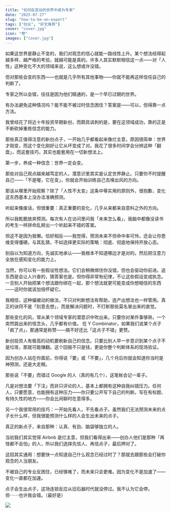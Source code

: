 ```yaml
---
title: "如何在变动的世界中成为专家"
date: "2025-07-27"
slug: "how-to-be-an-expert"
tags: ["创业", "好文推荐"]
cover: "cover.jpg"
icon: "😎"
images: ["cover.jpg"]
---
```

如果这世界是静止不变的，我们对观念的信心就能一路线性上升。某个想法经得起越多样、越严格的考验，就越可能是真的。许多人其实默默相信这一点——对「人性」这种变化不大的领域来说，这么想或许没错。



但对那些会变的东西——也就是几乎所有其他事物——你就不能再这样信任自己的判断了。



专家之所以会错，往往是因为他们精通的，是一个早已过期的世界。



有办法避免这种情况吗？能不能不被过时信念困住？答案是——可以，但得靠一点方法。



我曾经花了将近十年投资早期新创，而颇具讽刺的是，要在这领域成功，靠的正是不断砍掉重练信念的能力。



那些真正值得注意的新创点子，一开始几乎都看起来像烂主意，原因很简单：世界才刚变，而这个变化刚好让它从坏变成了对。我花了很多时间学会分辨这种「翻盘」，而这套技巧，其实也能套用在一切新想法上。



第一步，养成一种信念：世界一定会变。



那些对自己观点越来越笃定的人，潜意识里其实是认定世界静止。只要你不时提醒自己——「不是喔，它在变」，你就会开始训练自己去嗅出风的方向。



那该从哪里开始观察？除了「人性不太变」这条中等实用的原则外，很抱歉，变化这东西基本上没办法准确预测。



听起来像废话，但很重要：真正重要的变化，几乎从来都来自意料之外的方向。



所以我乾脆放弃预测。每次有人在访问里问我「未来怎么看」，我脑中都像没读书的考生一样拼命乱掰出一个听起来不错的答案。



但这不是因为我懒。恰好相反——我觉得，预测未来不但命中率可怜，还会让你思维变得僵硬。与其乱猜，不如选择更实际的策略：彻底、彻底地保持开放心态。



别自以为知道方向，先诚实地承认——我根本不知道哪边才是对的。然后把注意力全放在感知变化的能力上。



当然，你可以有一些假设性想法。它们会稍微绑住你没错，但也会驱动你前进。追东西是会让人兴奋的，猜答案也是。但你得非常有纪律，不让这些假设变成执念。
一旦别人开始把某个想法跟你绑在一起，那个想法就更可能变成你想相信的东西——这时你就该加倍怀疑它。



我相信，这种偏被动的做法，不只对判断想法有帮助，连产出想法也一样管用。真正的诀窍不是「刻意去想」，而是解决问题时，不打断那些莫名冒出来的直觉。



那些变化的风，常从某个领域专家的潜意识中吹出来。只要你对某件事够熟，一个突然跳出来的怪念头，几乎都有价值。
在 Y Combinator，如果我们说某个点子「疯了点」，那通常是称赞——搞不好还比「这点子不错」更赞。



新创投资人有极高的动机要刷新自己的信念。只要比别人早一步意识到某个点子不是垃圾，那就可能赚翻。这个回报不只是钱，更是你整个判断体系的现场验证。



因为创办人站在你面前，你得说「要」或「不要」，几个月后你就会知道你当时是神预测，还是大走眼。



那些说「不要」而错过 Google 的人（真的有几个），这笔帐会记一辈子。



凡是对想法要「下注」而非只评论的人，基本上都拥有这种自我纠错压力。任何人，只要愿意，也能拥有这种压力——你只要公开写下自己的判断。写在有标题、有持久性的地方——你会比闲聊时在意得多。



另一个我很常用的技巧：一开始先看人，不先看点子。虽然我们无法预测未来的点子长什么样，但我很能预测什么样的人会生出未来的点子。



真正的新点子，来自那种：认真、有劲、脑袋够独立的人。



当初我们其实觉得 Airbnb 是烂主意，但我们看得出来——创办人他们是那种「再怪都不会怕」的人，所以我们选择先信人、再信点子，最后押对了。



这招其实通用：想要快一点知道自己什么观念已经过时了？那就去跟那些会打破你观念的人当朋友。



不被自己的专业反困住，已经够难了，而未来只会更难。因为变化不是加速了——变化一直都在加速。



点子会生出点子，这场连锁反应从旧石器时代就没停过。我不认为它会停。
但⋯⋯也许我会错。（最好是）




![](https://prod-files-secure.s3.us-west-2.amazonaws.com/112d0858-5090-4d34-a606-b75eb8d65fd2/46476355-9cf3-4e99-9b7a-3531bc426380/1000202064.png?X-Amz-Algorithm=AWS4-HMAC-SHA256&X-Amz-Content-Sha256=UNSIGNED-PAYLOAD&X-Amz-Credential=ASIAZI2LB466RKVEA44C%2F20250825%2Fus-west-2%2Fs3%2Faws4_request&X-Amz-Date=20250825T134337Z&X-Amz-Expires=3600&X-Amz-Security-Token=IQoJb3JpZ2luX2VjEAQaCXVzLXdlc3QtMiJGMEQCIDrn%2BDjMuZ8C0U3ckBm%2F6KhuaR2XiVEqazy%2FhoFioWzTAiBFVmq4p02%2F5PMPStrbx5%2BnIVQe3Zmfoab3mTdmiWyVcir%2FAwhdEAAaDDYzNzQyMzE4MzgwNSIMud2Uk4Et%2BQT%2BNVV8KtwDrljwdFNIrcEZkcWiC8V4YO5FhU3baGpVCOoqV8RBz3sGstEDXVPCkZUAt2acFir%2FT9QIkEVvu1LEieIpYzD5IqKBrgvx2e%2B6IEI4p36%2B0rd%2BLO7xFbq7riCNH4SziflB0m6B7Q6XeZvSle829mcaeE20FKR%2BZd%2B8QTUYAUAbCDUMpg%2FFjfdJ0SFVxeBR8sZztO19ZEQlIkiTmgcaUM%2FVqE%2BHQjFbWN%2BIcJKZoTDmUFsjvP9MHU1JQddRaBA4b94tCvy3jlbsfd8oqnwHdjmMDH5SBTVnyg2OE04IdweztjmpAEWS1VK5fv%2BaiGnLivTWFQ62t7qCmii8%2F9ghNUofx3Ep30reXK1a4xrjWR8BzQ2uApOG7AFkj4u0gw%2FyYqbDIYsI47%2F2GlQa%2BZQJRiul83MySjLeuIC3r8RJw%2FLGmZiLh3SZIIQ47JcVwtLdN50NswnVj3TH3DG7XTm77IQGJoE3r3%2BWoPDEm5zB5slqt%2FKnSZVWsT9XzQPkM7uCjqMRsl%2F1W8uI1yWkv795Vqv6e9ddrTMgDvc1qhSim%2FyA1mVThTdMUmdQyxV70gHOWWm2UfddXxSCWDveNNPKEu9EeDpyljvXn5jRId6GgaQ%2FeVNhKn3NaZ4u1m57DCww3KexxQY6pgGkY9wwpOQwXDQKLQ6Ja4naxrh2yj9qAWsL2UjnCPr3eES1y4%2FT2aV3hiChf96G%2BsXQ7igCjaY%2F0gNCZblFIr70M3PPKxiIYwAZnL%2FxXIAjpXYgQTNBKQvYYlKj0utpp9m8fyGeS4uzMTE0c6S2QSqZ3rppiT5%2Bc%2F7Rhab1uS430kMw69R0MweSr2skaewKEuuhSAqgNoUlBGG1MltqPNbIRS6Mjv7M&X-Amz-Signature=ed089e37ddb0f6d99991bab826e9d8d858d9c12ef93c3b4eedb8d1965790ac9c&X-Amz-SignedHeaders=host&x-amz-checksum-mode=ENABLED&x-id=GetObject)

